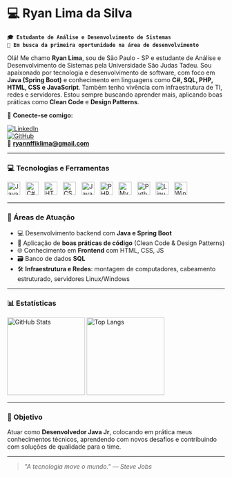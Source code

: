 # 💻 Ryan Lima da Silva

**`🎓 Estudante de Análise e Desenvolvimento de Sistemas`**  
**`🎯 Em busca da primeira oportunidade na área de desenvolvimento`**

Olá! Me chamo **Ryan Lima**, sou de São Paulo - SP e estudante de Análise e Desenvolvimento de Sistemas pela Universidade São Judas Tadeu. Sou apaixonado por tecnologia e desenvolvimento de software, com foco em **Java (Spring Boot)** e conhecimento em linguagens como **C#, SQL, PHP, HTML, CSS e JavaScript**. Também tenho vivência com infraestrutura de TI, redes e servidores. Estou sempre buscando aprender mais, aplicando boas práticas como **Clean Code** e **Design Patterns**.

🔗 **Conecte-se comigo:**

[![LinkedIn](https://img.shields.io/badge/-LinkedIn-blue?style=flat-square&logo=linkedin&logoColor=white)](https://www.linkedin.com/in/ryan-lima-da-silva)  
[![GitHub](https://img.shields.io/badge/-GitHub-181717?style=flat-square&logo=github&logoColor=white)](https://github.com/Ryan7ima)  
📧 **ryannffiklima@gmail.com**

---

### 💻 Tecnologias e Ferramentas

<img 
  align="left" 
  alt="Java" 
  title="Java" 
  width="30px" 
  style="padding-right: 10px;" 
  src="https://cdn.jsdelivr.net/gh/devicons/devicon@latest/icons/java/java-original.svg" 
/>
<img 
  align="left" 
  alt="C#" 
  title="C#" 
  width="30px" 
  style="padding-right: 10px;" 
  src="https://cdn.jsdelivr.net/gh/devicons/devicon@latest/icons/csharp/csharp-original.svg" 
/>
<img 
  align="left" 
  alt="HTML5" 
  title="HTML5" 
  width="30px" 
  style="padding-right: 10px;" 
  src="https://cdn.jsdelivr.net/gh/devicons/devicon@latest/icons/html5/html5-original.svg" 
/>
<img 
  align="left" 
  alt="CSS3" 
  title="CSS3" 
  width="30px" 
  style="padding-right: 10px;" 
  src="https://cdn.jsdelivr.net/gh/devicons/devicon@latest/icons/css3/css3-original.svg" 
/>
<img 
  align="left" 
  alt="JavaScript" 
  title="JavaScript" 
  width="30px" 
  style="padding-right: 10px;" 
  src="https://cdn.jsdelivr.net/gh/devicons/devicon@latest/icons/javascript/javascript-original.svg" 
/>
<img 
  align="left" 
  alt="PHP" 
  title="PHP" 
  width="30px" 
  style="padding-right: 10px;" 
  src="https://cdn.jsdelivr.net/gh/devicons/devicon@latest/icons/php/php-original.svg" 
/>
<img 
  align="left" 
  alt="MySQL" 
  title="MySQL" 
  width="30px" 
  style="padding-right: 10px;" 
  src="https://cdn.jsdelivr.net/gh/devicons/devicon@latest/icons/mysql/mysql-original.svg" 
/>
<img 
  align="left" 
  alt="Python" 
  title="Python" 
  width="30px" 
  style="padding-right: 10px;" 
  src="https://cdn.jsdelivr.net/gh/devicons/devicon@latest/icons/python/python-original.svg" 
/>
<img 
  align="left" 
  alt="Linux" 
  title="Linux" 
  width="30px" 
  style="padding-right: 10px;" 
  src="https://cdn.jsdelivr.net/gh/devicons/devicon@latest/icons/linux/linux-original.svg" 
/>
<img 
  align="left" 
  alt="Windows Server" 
  title="Windows Server" 
  width="30px" 
  style="padding-right: 10px;" 
  src="https://cdn.jsdelivr.net/gh/devicons/devicon@latest/icons/windows8/windows8-original.svg" 
/>
<br/>
<br/>

---

### 📌 Áreas de Atuação

- 💻 Desenvolvimento backend com **Java e Spring Boot**
- 🧠 Aplicação de **boas práticas de código** (Clean Code & Design Patterns)
- 🌐 Conhecimento em **Frontend** com HTML, CSS, JS
- 🗃️ Banco de dados **SQL**
- 🛠️ **Infraestrutura e Redes**: montagem de computadores, cabeamento estruturado, servidores Linux/Windows

---

### 📊 Estatísticas

<img  
  alt="GitHub Stats" 
  height="180" 
  src="https://github-readme-stats.vercel.app/api?username=Ryan7ima&show_icons=true&theme=dark&locale=pt-br&cache_seconds=1"
/>
<img 
  alt="Top Langs" 
  height="180" 
  src="https://github-readme-stats.vercel.app/api/top-langs/?username=Ryan7ima&layout=compact&theme=dark&locale=pt-br"
/>

---

### 🚀 Objetivo

Atuar como **Desenvolvedor Java Jr**, colocando em prática meus conhecimentos técnicos, aprendendo com novos desafios e contribuindo com soluções de qualidade para o time.

---

> _"A tecnologia move o mundo." — Steve Jobs_
